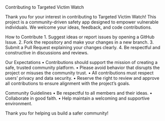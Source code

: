 Contributing to Targeted Victim Watch

Thank you for your interest in contributing to Targeted Victim Watch! This project is a community-driven safety app designed to empower vulnerable individuals. We welcome your ideas, feedback, and code contributions.

How to Contribute
	1.	Suggest ideas or report issues by opening a GitHub Issue.
	2.	Fork the repository and make your changes in a new branch.
	3.	Submit a Pull Request explaining your changes clearly.
	4.	Be respectful and constructive in discussions and reviews.

Our Expectations
	•	Contributions should support the mission of creating a safe, trusted community platform.
	•	Please avoid behavior that disrupts the project or misuses the community trust.
	•	All contributions must respect users’ privacy and data security.
	•	Reserve the right to review and approve all contributions to ensure alignment with the project’s goals.

Community Guidelines
	•	Be respectful to all members and their ideas.
	•	Collaborate in good faith.
	•	Help maintain a welcoming and supportive environment.

Thank you for helping us build a safer community!

